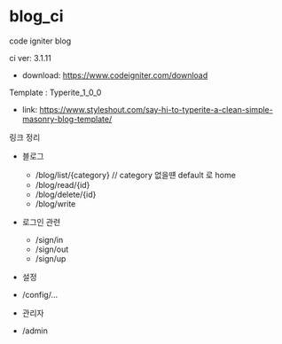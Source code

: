# blog_ci
code igniter blog

ci ver: 3.1.11
 - download: https://www.codeigniter.com/download

Template : Typerite_1_0_0
 - link: https://www.styleshout.com/say-hi-to-typerite-a-clean-simple-masonry-blog-template/



링크 정리
- 블로그
  - /blog/list/{category}  // category 없을떈 default 로 home
  - /blog/read/{id}
  - /blog/delete/{id}
  - /blog/write

- 로그인 관련
  -  /sign/in
  -  /sign/out
  -  /sign/up

-  설정
  -  /config/...

-  관리자
  -  /admin